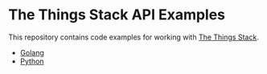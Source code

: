 # The Things Stack API Examples

This repository contains code examples for working with [The Things Stack](https://thethingsindustries.com/docs/).

- [Golang](./go/README.md)
- [Python](./python/README.md)

